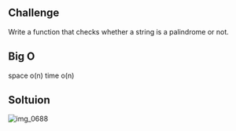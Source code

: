## Challenge

Write a function that checks whether a string is a palindrome or not.

## Big O

space o(n)
time o(n)

## Soltuion

![img_0688](https://user-images.githubusercontent.com/34176171/45520445-52e7ab00-b76e-11e8-9a52-b4633c3fbe6e.JPG)

